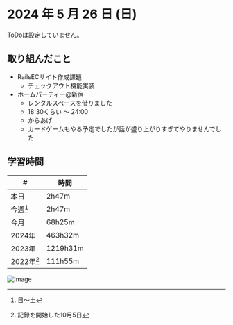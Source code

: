 # 2024 年 5 月 26 日 (日)
ToDoは設定していません。

## 取り組んだこと
- RailsECサイト作成課題
  - チェックアウト機能実装
- ホームパーティー@新宿
  - レンタルスペースを借りました 
  - 18:30くらい 〜 24:00
  - からあげ
  - カードゲームもやる予定でしたが話が盛り上がりすぎてやりませんでした

## 学習時間
| #          | 時間     |
| ---------- | -------- |
| 本日       | 2h47m    |
| 今週[^1]   | 2h47m    |
| 今月       | 68h25m   |
| 2024年     | 463h32m  |
| 2023年     | 1219h31m |
| 2022年[^2] | 111h55m  |

[^1]: 日〜土
[^2]: 記録を開始した10月5日

![image](https://github.com/nil-ramuda/daily_report/assets/94735931/f24d14c0-5414-4841-9767-366bda0743b6)
